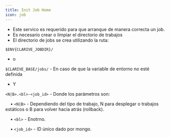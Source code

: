 ```yaml
---
title: Init Job Home
icon: job
---
```

* Este servico es requerido para que arranque de manera correcta un job.
* Es necesario crear o limpiar el directorio de trabajos
* El directorio de jobs se crea utilizando la ruta:

`$ENV{CLARIVE_JOBDIR}/` 
* o

`$CLARIVE_BASE/jobs/` - En caso de que la variable de entorno no esté definida
* Y

`<N|B>.<bl>-<job_id>` - Donde los parámetros son: <br />

&nbsp; &nbsp; • `<N|B>` - Dependiendo del tipo de trabajo, N para desplegar o trabajos estáticos o B para volver hacia atrás (rollback). <br />

&nbsp; &nbsp; • `<bl>` -  Enotrno. <br />

&nbsp; &nbsp; • `<job_id>` - ID único dado por mongo.

